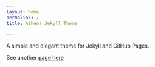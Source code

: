 ```yaml
---
layout: home
permalink: /
title: Athena Jekyll Theme

---
```

A simple and elegant theme for Jekyll and GitHub Pages.

See another [page here](/oooo)
